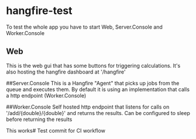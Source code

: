 # hangfire-test

To test the whole app you have to start Web, Server.Console and Worker.Console

## Web
This is the web gui that has some buttons for triggering calculations. 
It's also hosting the hangfire dashboard at '/hangfire'

##Server.Console
This is a Hangfire "Agent" that picks up jobs from the queue and executes them. By default it is using an implementation that calls a http endpoint (Worker.Console)

##Worker.Console
Self hosted http endpoint that listens for calls on '/add/{double}/{double}' and returns the results. Can be configured to sleep before returning the results

This works# Test commit for CI workflow
